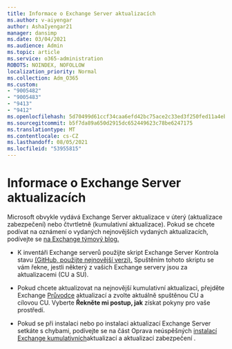 ```yaml
---
title: Informace o Exchange Server aktualizacích
ms.author: v-aiyengar
author: AshaIyengar21
manager: dansimp
ms.date: 03/04/2021
ms.audience: Admin
ms.topic: article
ms.service: o365-administration
ROBOTS: NOINDEX, NOFOLLOW
localization_priority: Normal
ms.collection: Adm_O365
ms.custom:
- "9005482"
- "9005483"
- "9413"
- "9412"
ms.openlocfilehash: 5d70499d61ccf34caa6efd42bc75ace2c33ed3f250fed11a4eba0ae040caa9bf
ms.sourcegitcommit: b5f7da89a650d2915dc652449623c78be6247175
ms.translationtype: MT
ms.contentlocale: cs-CZ
ms.lasthandoff: 08/05/2021
ms.locfileid: "53955815"
---
```

# <a name="about-exchange-server-updates"></a>Informace o Exchange Server aktualizacích

Microsoft obvykle vydává Exchange Server aktualizace v úterý (aktualizace zabezpečení) nebo čtvrtletně (kumulativní aktualizace). Pokud se chcete podívat na oznámení o vydaných nejnovějších vydaných aktualizacích, podívejte se [na Exchange týmový blog.](https://aka.ms/ehlo)

- K inventáři Exchange serverů použijte skript Exchange Server Kontrola stavu [(GitHub, použijte nejnovější verzi).](https://aka.ms/ExchangeHealthChecker) Spuštěním tohoto skriptu se vám řekne, jestli některý z vašich Exchange servery jsou za aktualizacemi (CU a SU).

- Pokud chcete aktualizovat na nejnovější kumulativní aktualizaci, přejděte Exchange [Průvodce](https://aka.ms/ExchangeUpdateWizard) aktualizací a zvolte aktuálně spuštěnou CU a cílovou CU. Vyberte **Řekněte mi postup, jak** získat pokyny pro vaše prostředí.

- Pokud se při instalaci nebo po instalaci aktualizací Exchange Server setkáte s chybami, podívejte se na část Oprava neúspěšných [instalací Exchange kumulativních](https://docs.microsoft.com/exchange/troubleshoot/client-connectivity/exchange-security-update-issues)aktualizací a aktualizací zabezpečení .
